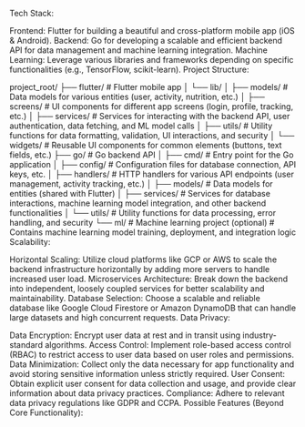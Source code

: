 Tech Stack:

Frontend: Flutter for building a beautiful and cross-platform mobile app (iOS & Android).
Backend: Go for developing a scalable and efficient backend API for data management and machine learning integration.
Machine Learning: Leverage various libraries and frameworks depending on specific functionalities (e.g., TensorFlow, scikit-learn).
Project Structure:

project_root/
├── flutter/   # Flutter mobile app
│   └── lib/
│       ├── models/        # Data models for various entities (user, activity, nutrition, etc.)
│       ├── screens/       # UI components for different app screens (login, profile, tracking, etc.)
│       ├── services/      # Services for interacting with the backend API, user authentication, data fetching, and ML model calls
│       ├── utils/         # Utility functions for data formatting, validation, UI interactions, and security
│       └── widgets/        # Reusable UI components for common elements (buttons, text fields, etc.)
├── go/        # Go backend API
│   ├── cmd/            # Entry point for the Go application
│   ├── config/          # Configuration files for database connection, API keys, etc.
│   ├── handlers/         # HTTP handlers for various API endpoints (user management, activity tracking, etc.)
│   ├── models/          # Data models for entities (shared with Flutter)
│   ├── services/        # Services for database interactions, machine learning model integration, and other backend functionalities
│   └── utils/           # Utility functions for data processing, error handling, and security
└── ml/        # Machine learning project (optional)
    # Contains machine learning model training, deployment, and integration logic
Scalability:

Horizontal Scaling: Utilize cloud platforms like GCP or AWS to scale the backend infrastructure horizontally by adding more servers to handle increased user load.
Microservices Architecture: Break down the backend into independent, loosely coupled services for better scalability and maintainability.
Database Selection: Choose a scalable and reliable database like Google Cloud Firestore or Amazon DynamoDB that can handle large datasets and high concurrent requests.
Data Privacy:

Data Encryption: Encrypt user data at rest and in transit using industry-standard algorithms.
Access Control: Implement role-based access control (RBAC) to restrict access to user data based on user roles and permissions.
Data Minimization: Collect only the data necessary for app functionality and avoid storing sensitive information unless strictly required.
User Consent: Obtain explicit user consent for data collection and usage, and provide clear information about data privacy practices.
Compliance: Adhere to relevant data privacy regulations like GDPR and CCPA.
Possible Features (Beyond Core Functionality):
